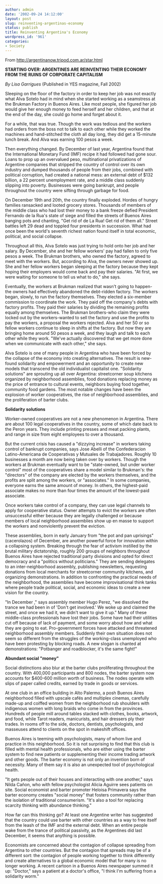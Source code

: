 ```yaml
---
author: admin
date: '2002-09-24 14:12:00'
layout: post
slug: reinventing-argentinas-economy
status: publish
title: Reinventing Argentina's Economy
wordpress_id: '961'
categories:
- Society
---
```

From <a href="http://argentinanow.tripod.com.ar/star.html">http://argentinanow.tripod.com.ar/star.html</a>

<strong>STARTING OVER:
ARGENTINES ARE REINVENTING THEIR ECONOMY FROM THE RUINS OF CORPORATE CAPITALISM</strong>

<em>By Lisa Garrigues</em>
(Published in YES magazine, Fall 2002)

Sleeping on the floor of the factory in order to keep her job was not exactly what Alva Sotelo had in mind when she started working as a seamstress at the Brukman Factory in Buenos Aires. Like most people, she figured her job would give her enough money to feed herself and her children, and that at the end of the day, she could go home and forget about it.

For a while, that was true. Though the work was tedious and the workers had orders from the boss not to talk to each other while they worked the machines and hand-stitched the cloth all day long, they did get a 15-minute lunch break. And Alva was earning 100 pesos a week.

Then everything changed. By December of last year, Argentina found that the International Monetary Fund (IMF) recipe it had followed had gone sour. Loans to prop up an overvalued peso, multinational privatizations of Argentine companies that stripped the country of control over its own industry and dumped thousands of people from their jobs, combined with political corruption, had created a national mess: an external debt of $132 billion, a 22 percent unemployment rate, and a middle class suddenly slipping into poverty. Businesses were going bankrupt, and people throughout the country were sifting through garbage for food.

On December 19th and 20th, the country finally exploded. Hordes of hungry families ransacked and looted grocery stores. Thousands of members of the middle class who had lost their money to a bank freeze defied President Fernando de la Rua's state of siege and filled the streets of Buenos Aires banging pots and chanting, "Get rid of de La Rua! Get rid of them all." Street battles left 29 dead and toppled four presidents in succession. What had once been the world's seventh richest nation found itself in total economic, political, and social collapse.

Throughout all this, Alva Sotelo was just trying to hold onto her job and her salary. By December, she and her fellow workers' pay had fallen to only five pesos a week. The Brukman brothers, who owned the factory, agreed to meet with the workers. But, according to Alva, the owners never showed up. She and her fellow workers began sleeping at the factory because they kept hoping their employers would come back and pay their salaries. "At first, we were waiting for someone to tell us what to do," she says.

Eventually, the workers at Brukman realized that wasn't going to happen-the owners had effectively abandoned the debt-ridden factory. The workers began, slowly, to run the factory themselves. They elected a six-member commission to coordinate the work. They paid off the company's debts with factory profits. They paid their salaries by dividing the remaining profits equally among themselves. The Brukman brothers-who claim they were locked out by the workers-wanted to sell the factory and use the profits to pay the workers, a proposal the workers rejected. Alva and her 50 or so fellow workers continue to sleep in shifts at the factory. But now they are bringing home around 50 pesos a week, and they laugh and talk to each other while they work. "We've actually discovered that we get more done when we communicate with each other," she says.

Alva Sotelo is one of many people in Argentina who have been forced by the collapse of the economy into creating alternatives. The result is new-found solidarity and empowerment and an opportunity to create new models that transcend the old individualist capitalist one. "Solidarity solutions" are sprouting up all over Argentina: streetcorner soup kitchens organized by neighborhood assemblies, food donations replacing money as the price of entrance to cultural events, neighbors buying food together, community food gardens. The most notable changes have been the explosion of worker cooperatives, the rise of neighborhood assemblies, and the proliferation of barter clubs.

<strong>Solidarity solutions</strong>

Worker-owned cooperatives are not a new phenomenon in Argentina. There are about 100 legal cooperatives in the country, some of which date back to the Peron years. They include printing presses and meat packing plants, and range in size from eight employees to over a thousand.

But the current crisis has caused a "dizzying increase" in workers taking control of bankrupt companies, says Jose Abelli of the Confederacion Latino-Americana de Cooperativas y Mutuales de Trabajadores. Roughly 10 businesses a month are now being taken over by workers. Though the workers at Brukman eventually want to be "state-owned, but under worker control" most of the cooperatives share a model similar to Brukman's: the "directors" of the company are elected by the workers themselves, and the profits are split among the workers, or "associates." In some companies, everyone earns the same amount of money. In others, the highest-paid associate makes no more than four times the amount of the lowest-paid associate.

Once workers take control of a company, they can use legal channels to apply for cooperative status. Owner attempts to evict the workers are often unsuccessful either because they are legally challenged or because members of local neighborhood assemblies show up en masse to support the workers and nonviolently prevent the eviction.

These assemblies, born in early January from "the pot and pan uprisings" (cacerolazos) of December, are another powerful force for innovation within a collapsing system. Breaking through the fear of activism instilled by the brutal military dictatorship, roughly 200 groups of neighbors throughout Buenos Aires have rejected traditional party divisions and opted for direct democracy and a "politics without politicians." They are sending delegates to an inter-neighborhood assembly, publishing newsletters, requesting donations from local merchants for streetcorner community kitchens, and organizing demonstrations. In addition to confronting the practical needs of the neighborhood, the assemblies have become improvisational think tanks where people trade political, social, and economic ideas to create a new vision for the country.

"In December ," says assembly member Hugo Perez, "we dissolved the trance we had been in of 'Don't get involved.' We woke up and claimed the street, and once we had it, we didn't want to give it up." Many of these middle-class professionals have lost their jobs. Some have had their utilities cut off because of lack of payment, and some worry about how and what they are going to eat. Pro-government forces have attacked and threatened neighborhood assembly members. Suddenly their own situation does not seem so different from the struggles of the working-class unemployed who have been protesting by blocking roads. A new slogan is chanted at demonstrations: "Potbanger and roadblocker, it's the same fight!"

<strong>Abundant social "money"</strong>

Social distinctions also blur at the barter clubs proliferating throughout the country. With 400,000 participants and 800 nodes, the barter system now accounts for $400-600 million worth of business. The nodes operate with slips of paper called credits, earned by trade in goods or services.

At one club in an office building in Alto Palermo, a posh Buenos Aires neighborhood filled with upscale cafés and multiplex cinemas, carefully made-up and coiffed women from the neighborhood rub shoulders with indigenous women with long braids who come in from the provinces. Hundreds of people mill around tables stacked with clothes, books, artwork, and food, while Tarot readers, manicurists, and hair dressers ply their trades. In rooms off to the side, doctors, dentists, psychologists, and masseuses attend to clients on the spot in makeshift offices.

Buenos Aires is teeming with psychologists, many of whom live and practice in this neighborhood. So it is not surprising to find that this club is filled with mental health professionals, who are either using the barter system to find new patients or supplementing their income trading artwork and other goods. The barter economy is not only an invention born of necessity. Many of them say it is also an unexpected tool of psychological health.

"It gets people out of their houses and interacting with one another," says Nilda Cañon, who with fellow psychologist Alicia Aguirre sees patients on site. Social economist and barter promoter Heloisa Primavera says the barter economy creates "social money" that fosters community rather than the isolation of traditional consumerism. "It's also a tool for replacing scarcity thinking with abundance thinking."

How far can this thinking go? At least one Argentine writer has suggested that the country could use barter with other countries as a way to free itself from the leash of the IMF and the external debt. When an entire people wake from the trance of political passivity, as the Argentines did last December, it seems that anything is possible.

Economists are concerned about the contagion of collapse spreading from Argentina to other countries. But the contagion that spreads may be of a different sort: the contagion of people working together to think differently and create alternatives to a global economic model that for many is no longer working. A recent cartoon in a Buenos Aires newspaper summed it up: "Doctor," says a patient at a doctor's office, "I think I'm suffering from a solidarity worm."
